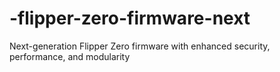 # -flipper-zero-firmware-next
Next-generation Flipper Zero firmware with enhanced security, performance, and modularity
